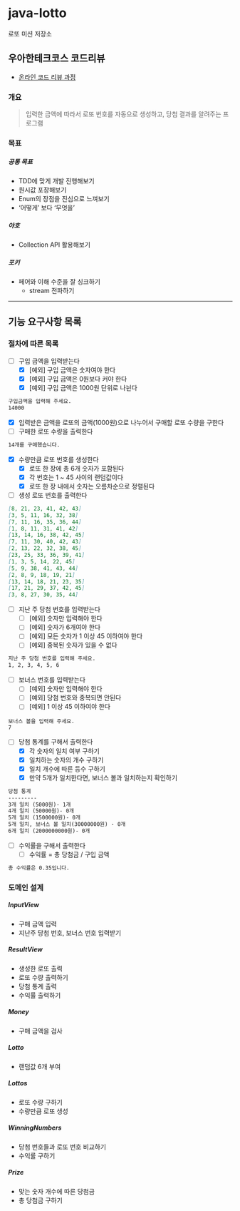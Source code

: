 # java-lotto

로또 미션 저장소

## 우아한테크코스 코드리뷰

- [온라인 코드 리뷰 과정](https://github.com/woowacourse/woowacourse-docs/blob/master/maincourse/README.md)

### 개요

> 입력한 금액에 따라서 로또 번호를 자동으로 생성하고, 당첨 결과를 알려주는 프로그램


### 목표

##### 공통 목표
- TDD에 맞게 개발 진행해보기
- 원시값 포장해보기
- Enum의 장점을 진심으로 느껴보기
- ‘어떻게’ 보다 ‘무엇을’
##### 야호
- Collection API 활용해보기
##### 포키
- 페어와 이해 수준을 잘 싱크하기
  - stream 전파하기

---

## 기능 요구사항 목록

### 절차에 따른 목록

- [ ]  구입 금액을 입력받는다
    - [X]  [예외] 구입 금액은 숫자여야 한다
    - [X]  [예외] 구입 금액은 0원보다 커야 한다
    - [X]  [예외] 구입 금액은 1000원 단위로 나뉜다

```markdown
구입금액을 입력해 주세요.
14000
```

- [X]  입력받은 금액을 로또의 금액(1000원)으로 나누어서 구매할 로또 수량을 구한다
- [ ]  구매한 로또 수량을 출력한다

```markdown
14개를 구매했습니다.
```

- [X]  수량만큼 로또 번호를 생성한다
    - [X]  로또 한 장에 총 6개 숫자가 포함된다
    - [X]  각 번호는 1 ~ 45 사이의 랜덤값이다
    - [X]  로또 한 장 내에서 숫자는 오름차순으로 정렬된다
- [ ]  생성 로또 번호를 출력한다

```markdown
[8, 21, 23, 41, 42, 43]
[3, 5, 11, 16, 32, 38]
[7, 11, 16, 35, 36, 44]
[1, 8, 11, 31, 41, 42]
[13, 14, 16, 38, 42, 45]
[7, 11, 30, 40, 42, 43]
[2, 13, 22, 32, 38, 45]
[23, 25, 33, 36, 39, 41]
[1, 3, 5, 14, 22, 45]
[5, 9, 38, 41, 43, 44]
[2, 8, 9, 18, 19, 21]
[13, 14, 18, 21, 23, 35]
[17, 21, 29, 37, 42, 45]
[3, 8, 27, 30, 35, 44]
```

- [ ]  지난 주 당첨 번호를 입력받는다
    - [ ]  [예외] 숫자만 입력해야 한다
    - [ ]  [예외] 숫자가 6개여야 한다
    - [ ]  [예외] 모든 숫자가 1 이상 45 이하여야 한다
    - [ ]  [예외] 중복된 숫자가 있을 수 없다

```markdown
지난 주 당첨 번호를 입력해 주세요.
1, 2, 3, 4, 5, 6
```

- [ ]  보너스 번호를 입력받는다
    - [ ]  [예외] 숫자만 입력해야 한다
    - [ ]  [예외] 당첨 번호와 중복되면 안된다
    - [ ]  [예외] 1 이상 45 이하여야 한다

```flow
보너스 볼을 입력해 주세요.
7
```

- [ ]  당첨 통계를 구해서 출력한다
    - [X]  각 숫자의 일치 여부 구하기
    - [X]  일치하는 숫자의 개수 구하기
    - [X]  일치 개수에 따른 등수 구하기
    - [X]  만약 5개가 일치한다면, 보너스 볼과 일치하는지 확인하기

```markdown
당첨 통계
---------
3개 일치 (5000원)- 1개
4개 일치 (50000원)- 0개
5개 일치 (1500000원)- 0개
5개 일치, 보너스 볼 일치(30000000원) - 0개
6개 일치 (2000000000원)- 0개
```

- [ ]  수익률을 구해서 출력한다
    - [ ]  수익률 = 총 당첨금 / 구입 금액

```markdown
총 수익률은 0.35입니다.
```

### 도메인 설계

##### InputView

- 구매 금액 입력
- 지난주 당첨 번호, 보너스 번호 입력받기

##### ResultView

- 생성한 로또 출력
- 로또 수량 출력하기
- 당첨 통계 출력
- 수익률 출력하기

##### Money

- 구매 금액을 검사

##### Lotto

- 랜덤값 6개 부여

##### Lottos

- 로또 수량 구하기
- 수량만큼 로또 생성

##### WinningNumbers

- 당첨 번호들과 로또 번호 비교하기
- 수익률 구하기

##### Prize

- 맞는 숫자 개수에 따른 당첨금
- 총 당첨금 구하기
